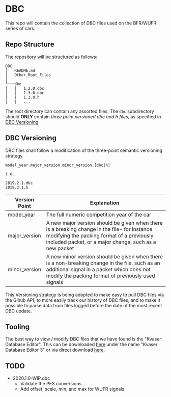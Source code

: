 # DBC

This repo will contain the collection of DBC files used on the BFR/WUFR series of cars.

## Repo Structure
The repository will be structured as follows:

```
DBC
│   README.md
│   Other_Root_Files    
│
└───dbc
│   │   1.2.0.dbc
│   │   1.3.0.dbc
|   |   1.3.0.h
|   |   ...
```

The root directory can contain any assorted files.
The `dbc` subdirectory should **ONLY** contain *three point versioned dbc and h files*, as specified in [DBC Versioning](#dbc_versioning)

## <a name="dbc_versioning"></a> DBC Versioning

DBC files shall follow a modification of the three-point semantic versioning strategy.

```
model_year.major_version.minor_version.[dbc|h]

i.e.

2019.2.1.dbc
2019.2.1.h
```

| Version Point | Explanation |
| -- | -- |
| model_year | The full numeric competition year of the car |
| major_version | A new major version should be given when there is a breaking change in the file- for instance modifying the packing format of a previously included packet, or a major change, such as a new packet |
| minor_version | A new minor version should be given when there is a non-breaking change in the file, such as an additional signal in a packet which does not modify the packing format of previously used signals |

This Versioning strategy is being adopted to make easy to pull DBC files via the Gihub API, to more easily track our history of DBC files, and to make it possible to parse data from files logged before the date of the most recent DBC update.

## Tooling

The best way to view / modify DBC files that we have found is the "Kvaser Database Editor". This can be downloaded [here](https://www.kvaser.com/download/) under the name "Kvaser Database Editor 3" or via direct download [here](https://www.kvaser.com/download/?utm_source=software&utm_ean=7330130981942&utm_status=latest).

## TODO

- 2020.1.0-WIP.dbc
  - Validate the PE3 conversions
  - Add offset, scale, min, and max for WUFR signals